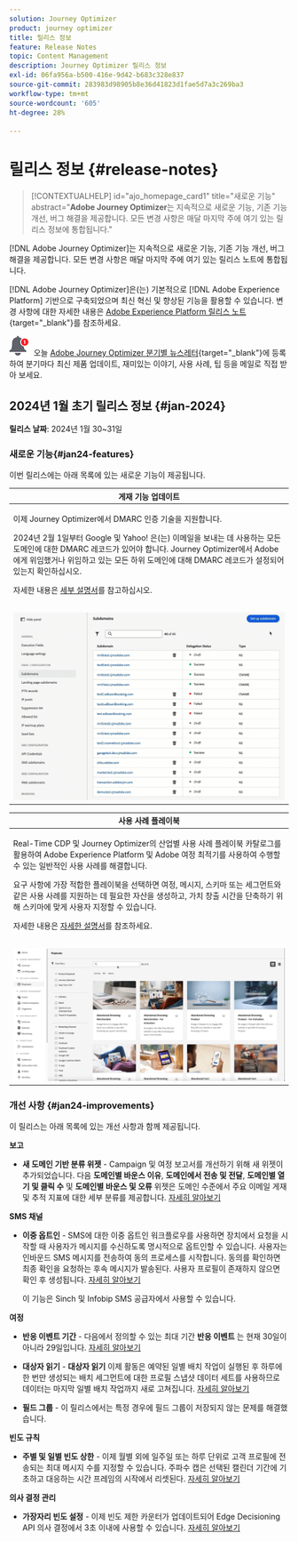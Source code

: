 ```yaml
---
solution: Journey Optimizer
product: journey optimizer
title: 릴리스 정보
feature: Release Notes
topic: Content Management
description: Journey Optimizer 릴리스 정보
exl-id: 06fa956a-b500-416e-9d42-b683c328e837
source-git-commit: 283983d98905b8e36d41823d1fae5d7a3c269ba3
workflow-type: tm+mt
source-wordcount: '605'
ht-degree: 28%

---
```


# 릴리스 정보 {#release-notes}

>[!CONTEXTUALHELP]
>id="ajo_homepage_card1"
>title="새로운 기능"
>abstract="**Adobe Journey Optimizer**&#x200B;는 지속적으로 새로운 기능, 기존 기능 개선, 버그 해결을 제공합니다. 모든 변경 사항은 매달 마지막 주에 여기 있는 릴리스 정보에 통합됩니다."

[!DNL Adobe Journey Optimizer]는 지속적으로 새로운 기능, 기존 기능 개선, 버그 해결을 제공합니다. 모든 변경 사항은 매달 마지막 주에 여기 있는 릴리스 노트에 통합됩니다.

[!DNL Adobe Journey Optimizer]은(는) 기본적으로 [!DNL Adobe Experience Platform] 기반으로 구축되었으며 최신 혁신 및 향상된 기능을 활용할 수 있습니다. 변경 사항에 대한 자세한 내용은 [Adobe Experience Platform 릴리스 노트](https://experienceleague.adobe.com/docs/experience-platform/release-notes/latest.html?lang=ko-KR){target="_blank"}를 참조하세요.

![뉴스레터](../assets/do-not-localize/nl-icon.png) 오늘 [Adobe Journey Optimizer 분기별 뉴스레터](https://www.adobe.com/subscription/Adobe_Journey_Optimizer_NL.html){target="_blank"}에 등록하여 분기마다 최신 제품 업데이트, 재미있는 이야기, 사용 사례, 팁 등을 메일로 직접 받아 보세요.

## 2024년 1월 초기 릴리스 정보 {#jan-2024}

**릴리스 날짜**: 2024년 1월 30~31일

### 새로운 기능{#jan24-features}

이번 릴리스에는 아래 목록에 있는 새로운 기능이 제공됩니다.

<table>
<thead>
<tr>
<th><strong>게재 기능 업데이트</strong><br/></th>
</tr>
</thead>
<tbody>
<tr>
<td>
<p>이제 Journey Optimizer에서 DMARC 인증 기술을 지원합니다.</p>
<p>2024년 2월 1일부터 Google 및 Yahoo! 은(는) 이메일을 보내는 데 사용하는 모든 도메인에 대한 DMARC 레코드가 있어야 합니다. Journey Optimizer에서 Adobe에게 위임했거나 위임하고 있는 모든 하위 도메인에 대해 DMARC 레코드가 설정되어 있는지 확인하십시오.</p>
<p>자세한 내용은 <a href="../configuration/dmarc-record-update.md">세부 설명서</a>를 참고하십시오.</p>
<br/><img src="assets/do-not-localize/dmarc.gif"/>
</tr>
</tbody>
</table>

<table>
<thead>
<tr>
<th><strong>사용 사례 플레이북</strong><br/></th>
</tr>
</thead>
<tbody>
<tr>
<td>
<p>Real-Time CDP 및 Journey Optimizer의 산업별 사용 사례 플레이북 카탈로그를 활용하여 Adobe Experience Platform 및 Adobe 여정 최적기를 사용하여 수행할 수 있는 일반적인 사용 사례를 해결합니다.</p><p>요구 사항에 가장 적합한 플레이북을 선택하면 여정, 메시지, 스키마 또는 세그먼트와 같은 사용 사례를 지원하는 데 필요한 자산을 생성하고, 가치 창출 시간을 단축하기 위해 스키마에 맞게 사용자 지정할 수 있습니다.</p>
<p>자세한 내용은 <a href="../start/playbooks.md">자세한 설명서</a>를 참조하세요.</p>
<br/><img src="assets/do-not-localize/playbooks.gif"/>
</tr>
</tbody>
</table>

### 개선 사항 {#jan24-improvements}

이 릴리스는 아래 목록에 있는 개선 사항과 함께 제공됩니다.

**보고**

* **새 도메인 기반 분류 위젯** - Campaign 및 여정 보고서를 개선하기 위해 새 위젯이 추가되었습니다. 다음 **도메인별 바운스 이유**, **도메인에서 전송 및 전달**, **도메인별 열기 및 클릭 수** 및 **도메인별 바운스 및 오류** 위젯은 도메인 수준에서 주요 이메일 게재 및 추적 지표에 대한 세부 분류를 제공합니다. [자세히 알아보기](../reports/channel-report.md)

**SMS 채널**

* **이중 옵트인** - SMS에 대한 이중 옵트인 워크플로우를 사용하면 장치에서 요청을 시작할 때 사용자가 메시지를 수신하도록 명시적으로 옵트인할 수 있습니다. 사용자는 인바운드 SMS 메시지를 전송하여 동의 프로세스를 시작합니다. 동의를 확인하면 최종 확인을 요청하는 후속 메시지가 발송된다. 사용자 프로필이 존재하지 않으면 확인 후 생성됩니다. [자세히 알아보기](../sms/sms-configuration.md#create-api)

  이 기능은 Sinch 및 Infobip SMS 공급자에서 사용할 수 있습니다.

**여정**

* **반응 이벤트 기간** - 다음에서 정의할 수 있는 최대 기간 **반응 이벤트** 는 현재 30일이 아니라 29일입니다. [자세히 알아보기](../building-journeys/reaction-events.md)

<!--* **Date filters** - You can now use custom dates to filter the journeys inventory, in addition to the existing predefined date filters. This allows you to refine the list by displaying journeys published on a specific date, within a particular month, throughout an entire year, or within specified time ranges. [Learn more](../building-journeys/journey-gs.md#filter)-->

* **대상자 읽기**  - **대상자 읽기** 이제 활동은 예약된 일별 배치 작업이 실행된 후 하루에 한 번만 생성되는 배치 세그먼트에 대한 프로필 스냅샷 데이터 세트를 사용하므로 데이터는 마지막 일별 배치 작업까지 새로 고쳐집니다. [자세히 알아보기](../building-journeys/read-audience.md)

* **필드 그룹** - 이 릴리스에서는 특정 경우에 필드 그룹이 저장되지 않는 문제를 해결했습니다.

**빈도 규칙**

* **주별 및 일별 빈도 상한** - 이제 월별 외에 일주일 또는 하루 단위로 고객 프로필에 전송되는 최대 메시지 수를 지정할 수 있습니다. 주파수 캡은 선택된 캘린더 기간에 기초하고 대응하는 시간 프레임의 시작에서 리셋된다. [자세히 알아보기](../configuration/frequency-rules.md#create-new-rule)

**의사 결정 관리**

* **가장자리 빈도 설정** - 이제 빈도 제한 카운터가 업데이트되어 Edge Decisioning API 의사 결정에서 3초 이내에 사용할 수 있습니다. [자세히 알아보기](../offers/api-reference/offer-delivery-api/start-offer-delivery-apis.md)